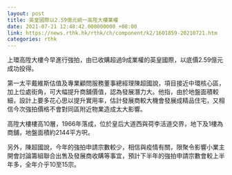 ```yaml
---
layout: post
title: 英皇國際以2.59億元統一高陞大樓業權
date: 2021-07-21 12:48:42.000000000 +08:00
link: https://news.rthk.hk/rthk/ch/component/k2/1601859-20210721.htm
categories: rthk
---
```


上環高陞大樓今早進行強拍，由已收購超過9成業權的英皇國際，以底價2.59億元成功投得。

第一太平戴維斯估值及專業顧問服務董事總經理陳超國說，項目接近中環核心區，加上位處街角，可大幅提升商舖價值，認為發展潛力大。他指，由於地盤面積較細，設計上要多花心思以提升實用率，估計發展商較大機會發展成精品住宅，又相信今次強拍價格不會對同區附近物業造成太大影響。

高陞大樓樓高10層，1966年落成，位於皇后大道西與荷李活道交界，地下及1樓為商舖，地盤面積約2144平方呎。

另外，陳超國說，今年的強拍申請宗數較少，相信與疫情有關，限聚令影響小業主開會討論籌組聯合出售及發展商收購等事宜，預計下半年的強拍申請宗數會較上半年多，全年介乎10至15宗。
